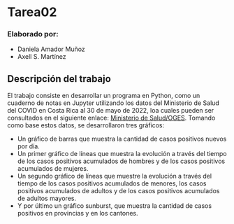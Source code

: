 # Tarea02

### Elaborado por:
- Daniela Amador Muñoz
- Axell S. Martínez

## Descripción del trabajo

El trabajo consiste en desarrollar un programa en Python, como un cuaderno de notas en Jupyter utilizando los datos del Ministerio de Salud del COVID en Costa Rica al 30 de mayo de 2022, loa cuales pueden ser consultados en el siguiente enlace: [Ministerio de Salud/OGES](https://oges.ministeriodesalud.go.cr/). Tomando como base estos datos, se desarrollaron tres gráficos: 
  - Un gráfico de barras que muestra la cantidad de casos positivos nuevos por día.
  - Un primer gráfico de líneas que muestra la evolución a través del tiempo de los casos positivos acumulados de hombres y de los casos positivos acumulados de mujeres.
  - Un segundo gráfico de líneas que muestre la evolución a través del tiempo de los casos positivos acumulados de menores, los casos positivos acumulados de adultos y       de los casos positivos acumulados de adultos mayores. 
  - Y por último un gráfico sunburst, que muestra la cantidad de casos positivos en provincias y en los cantones. 
